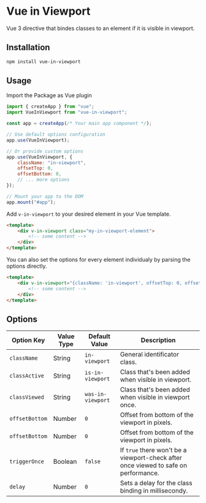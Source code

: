 # Vue in Viewport

Vue 3 directive that bindes classes to an element if it is visible in viewport.

## Installation

```Bash
npm install vue-in-viewport
```

## Usage

Import the Package as Vue plugin

```JavaScript
import { createApp } from "vue";
import VueInViewport from "vue-in-viewport";

const app = createApp(/* Your main app component */);

// Use default options configuration
app.use(VueInViewport);

// Or provide custom options
app.use(VueInViewport, {
    className: "in-viewport",
    offsetTop: 0,
    offsetBottom: 0,
    // ... more options
});

// Mount your app to the DOM
app.mount("#app");
```

Add `v-in-viewport` to your desired element in your Vue template.

```HTML
<template>
    <div v-in-viewport class="my-in-viewport-element">
        <!-- some content -->
    </div>
</template>
```

You can also set the options for every element individualy by parsing the options directly.

```HTML
<template>
    <div v-in-viewport="{className: 'in-viewport', offsetTop: 0, offsetBottom: 0}" class="my-in-viewport-element">
        <!-- some content -->
    </div>
</template>
```

## Options

| Option Key     | Value Type | Default Value     | Description                                                                         |
| -------------- | ---------- | ----------------- | ----------------------------------------------------------------------------------- |
| `className`    | String     | `in-viewport`     | General identificator class.                                                        |
| `classActive`  | String     | `is-in-viewport`  | Class that's been added when visible in viewport.                                   |
| `classViewed`  | String     | `was-in-viewport` | Class that's been added when visible in viewport once.                              |
| `offsetBottom` | Number     | `0`               | Offset from bottom of the viewport in pixels.                                       |
| `offsetBottom` | Number     | `0`               | Offset from bottom of the viewport in pixels.                                       |
| `triggerOnce`  | Boolean    | `false`           | If `true` there won't be a viewport-check after once viewed to safe on performance. |
| `delay`        | Number     | `0`               | Sets a delay for the class binding in millisecondy.                                 |
